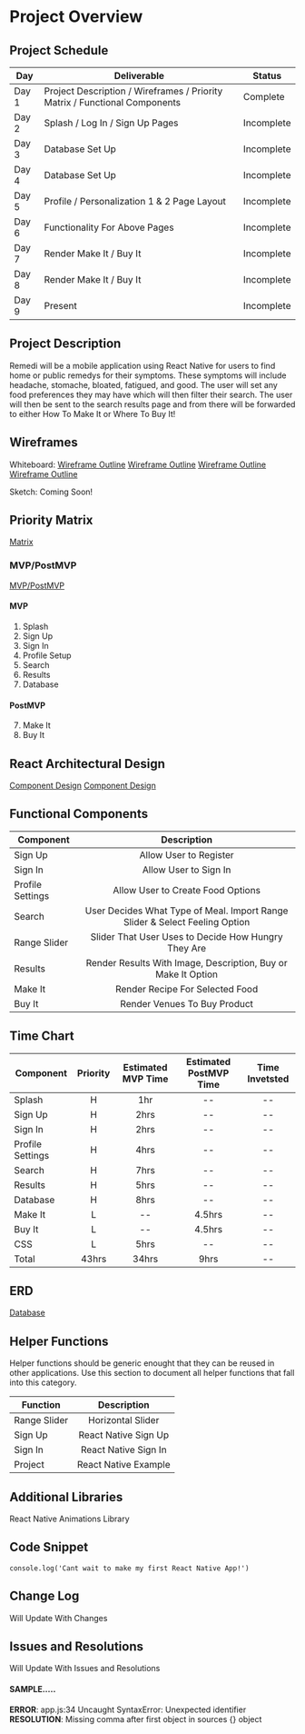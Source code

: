 # Project Overview



## Project Schedule

|  Day | Deliverable | Status
|---|---| ---|
|Day 1| Project Description / Wireframes / Priority Matrix / Functional Components | Complete
|Day 2| Splash / Log In / Sign Up Pages | Incomplete
|Day 3| Database Set Up | Incomplete
|Day 4| Database Set Up | Incomplete
|Day 5| Profile / Personalization 1 & 2 Page Layout | Incomplete
|Day 6| Functionality For Above Pages | Incomplete
|Day 7| Render Make It / Buy It | Incomplete
|Day 8| Render Make It / Buy It | Incomplete
|Day 9| Present | Incomplete


## Project Description

Remedi will be a mobile application using React Native for users to find home or public remedys for their symptoms. These symptoms will include headache, stomache, bloated, fatigued, and good. The user will set any food preferences they may have which will then filter their search. The user will then be sent to the search results page and from there will be forwarded to either How To Make It or Where To Buy It!

## Wireframes

Whiteboard: 
[Wireframe Outline](https://res.cloudinary.com/aaronculp/image/upload/v1542664368/Remedi/Image_from_iOS.jpg)
[Wireframe Outline](https://res.cloudinary.com/aaronculp/image/upload/v1542664367/Remedi/Image_from_iOS_1.jpg)
[Wireframe Outline](https://res.cloudinary.com/aaronculp/image/upload/v1542664367/Remedi/Image_from_iOS_2.jpg)
[Wireframe Outline](https://res.cloudinary.com/aaronculp/image/upload/v1542664367/Remedi/Image_from_iOS_3.jpg)

Sketch: Coming Soon!

## Priority Matrix

[Matrix](https://res.cloudinary.com/aaronculp/image/upload/v1542669501/Remedi/IMG_4464.jpg)

### MVP/PostMVP 

[MVP/PostMVP](https://res.cloudinary.com/aaronculp/image/upload/v1542669493/Remedi/IMG_4463.jpg)


#### MVP 

1. Splash
2. Sign Up
3. Sign In
4. Profile Setup
5. Search
6. Results
9. Database

#### PostMVP 

7. Make It
8. Buy It

## React Architectural Design

[Component Design](https://res.cloudinary.com/aaronculp/image/upload/v1542669480/Remedi/IMG_4461.jpg)
[Component Design](https://res.cloudinary.com/aaronculp/image/upload/v1542669480/Remedi/IMG_4462.jpg)


## Functional Components

| Component | Description | 
| --- | :---: |  
| Sign Up | Allow User to Register |
| Sign In | Allow User to Sign In |
| Profile Settings | Allow User to Create Food Options |
| Search | User Decides What Type of Meal. Import Range Slider & Select Feeling Option |
| Range Slider | Slider That User Uses to Decide How Hungry They Are |
| Results | Render Results With Image, Description, Buy or Make It Option |
| Make It | Render Recipe For Selected Food | 
| Buy It | Render Venues To Buy Product |

## Time Chart

| Component | Priority | Estimated MVP Time | Estimated PostMVP Time | Time Invetsted |
| --- | :---: |  :---: | :---: | :---: |
| Splash | H | 1hr | -- | -- |
| Sign Up | H | 2hrs | -- | -- |
| Sign In | H | 2hrs | -- | -- |
| Profile Settings | H | 4hrs | -- | -- |
| Search | H | 7hrs | -- | -- |
| Results | H | 5hrs| -- | -- |
| Database | H | 8hrs | -- | -- |
| Make It | L | -- | 4.5hrs | -- |
| Buy It | L | -- | 4.5hrs | -- |
| CSS | L | 5hrs | -- | -- |
| Total | 43hrs | 34hrs | 9hrs | -- |

## ERD

[Database](https://res.cloudinary.com/aaronculp/image/upload/v1542669501/Remedi/IMG_4465.jpg)



## Helper Functions
Helper functions should be generic enought that they can be reused in other applications. Use this section to document all helper functions that fall into this category.

| Function | Description | 
| --- | :---: |  
| Range Slider | Horizontal Slider | 
| Sign Up | React Native Sign Up |
| Sign In | React Native Sign In |
| Project | React Native Example |

## Additional Libraries
React Native Animations Library

## Code Snippet 

```
console.log('Cant wait to make my first React Native App!')
```

## Change Log
Will Update With Changes

## Issues and Resolutions
Will Update With Issues and Resolutions

#### SAMPLE.....
**ERROR**: app.js:34 Uncaught SyntaxError: Unexpected identifier                                
**RESOLUTION**: Missing comma after first object in sources {} object
